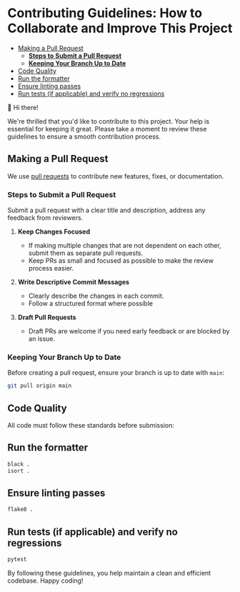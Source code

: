 # Contributing Guidelines: How to Collaborate and Improve This Project  <!-- omit in toc -->
- [Making a Pull Request](#making-a-pull-request)
  - [**Steps to Submit a Pull Request**](#steps-to-submit-a-pull-request)
  - [**Keeping Your Branch Up to Date**](#keeping-your-branch-up-to-date)
- [Code Quality](#code-quality)
- [Run the formatter](#run-the-formatter)
- [Ensure linting passes](#ensure-linting-passes)
- [Run tests (if applicable) and verify no regressions](#run-tests-if-applicable-and-verify-no-regressions)

👋 Hi there!  

We're thrilled that you'd like to contribute to this project. Your help is essential for keeping it great. Please take a moment to review these guidelines to ensure a smooth contribution process.  

## Making a Pull Request

We use [pull requests](https://github.com/sysec-uic/AutoPatch-LLM/pulls) to contribute new features, fixes, or documentation.  

### **Steps to Submit a Pull Request**  

Submit a pull request with a clear title and description, address any feedback from reviewers.

1. **Keep Changes Focused**  
   - If making multiple changes that are not dependent on each other, submit them as separate pull requests.  
   - Keep PRs as small and focused as possible to make the review process easier.  

2. **Write Descriptive Commit Messages**  
   - Clearly describe the changes in each commit.  
   - Follow a structured format where possible

3. **Draft Pull Requests**  
   - Draft PRs are welcome if you need early feedback or are blocked by an issue.  

### **Keeping Your Branch Up to Date**  
Before creating a pull request, ensure your branch is up to date with `main`:  

```sh
git pull origin main
```

## Code Quality

All code must follow these standards before submission:

## Run the formatter

```sh
black .
isort .
```

## Ensure linting passes

```sh
flake8 .
```

## Run tests (if applicable) and verify no regressions

```sh
pytest
```

By following these guidelines, you help maintain a clean and efficient codebase. Happy coding!
